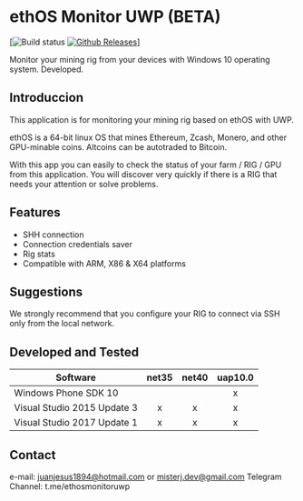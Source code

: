 # ethOS Monitor UWP (BETA)

[![Build status](https://ci.appveyor.com/api/projects/status/ih77qu6tap3o92gu/branch/develop?svg=true)
[![Github Releases](https://img.shields.io/github/downloads/atom/atom/latest/total.svg)](https://github.com/juanjhb1894/ethOS-Monitor-UWP/releases)]

Monitor your mining rig from your devices with Windows 10 operating system. Developed.

## Introduccion

This application is for monitoring your mining rig based on ethOS with UWP.

ethOS is a 64-bit linux OS that mines Ethereum, Zcash, Monero, and other GPU-minable coins. Altcoins can be autotraded to Bitcoin.

With this app you can easily to check the status of your farm / RIG / GPU from this application. You will discover very quickly if there is a RIG that needs your attention or solve problems.

## Features

* SHH connection
* Connection credentials saver
* Rig stats
* Compatible with ARM, X86 & X64 platforms

## Suggestions

We strongly recommend that you configure your RIG to connect via SSH only from the local network.

## Developed and Tested

Software                          | net35 | net40 | uap10.0 |
--------------------------------- | :---: | :---: | :-----: |
Windows Phone SDK 10              |       |       |    x    |
Visual Studio 2015 Update 3       | x     | x     |    x    |
Visual Studio 2017 Update 1       | x     | x     |    x    |

## Contact

e-mail: juanjesus1894@hotmail.com or misterj.dev@gmail.com
Telegram Channel: t.me/ethosmonitoruwp
